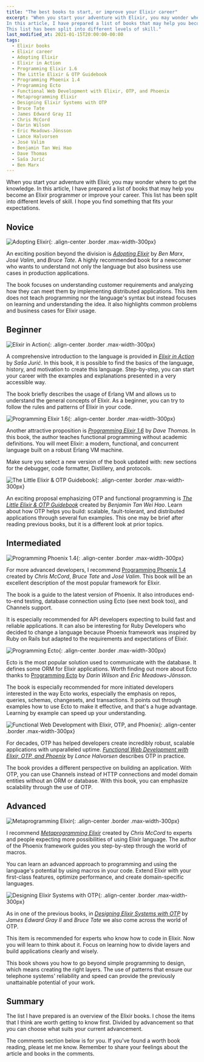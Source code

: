 ```yaml
---
title: "The best books to start, or improve your Elixir career"
excerpt: "When you start your adventure with Elixir, you may wonder where to get the knowledge.
In this article, I have prepared a list of books that may help you become an Elixir programmer or improve your career.
This list has been split into different levels of skill."
last_modified_at: 2021-01-15T20:00:00-00:00
tags:
  - Elixir books
  - Elixir career
  - Adopting Elixir
  - Elixir in Action
  - Programming Elixir 1.6
  - The Little Elixir & OTP Guidebook
  - Programming Phoenix 1.4
  - Programming Ecto
  - Functional Web Development with Elixir, OTP, and Phoenix
  - Metaprogramming Elixir
  - Designing Elixir Systems with OTP
  - Bruce Tate
  - James Edward Gray II
  - Chris McCord
  - Darin Wilson
  - Eric Meadows-Jönsson
  - Lance Halvorsen
  - José Valim
  - Benjamin Tan Wei Hao
  - Dave Thomas
  - Saša Jurić
  - Ben Marx
---
```


  When you start your adventure with Elixir, you may wonder where to get the knowledge.
  In this article, I have prepared a list of books that may help you become an Elixir programmer or improve your career.
  This list has been split into different levels of skill.
  I hope you find something that fits your expectations.

## Novice

  ![Adopting Elixir](https://pragprog.com/titles/tvmelixir/adopting-elixir/tvmelixir_hu6d5b8b63a4954cb696e89b39f929331b_449862_500x0_resize_q75_box.jpg){: .align-center .border .max-width-300px}

  An exciting position beyond the division is *[Adopting Elixir](https://pragprog.com/titles/tvmelixir/adopting-elixir/)* by *Ben Marx*, *José Valim*, and *Bruce Tate*.
  A highly recommended book for a newcomer who wants to understand not only the language but also business use cases in production applications.

  The book focuses on understanding customer requirements and analyzing how they can meet them by implementing distributed applications.
  This item does not teach programming nor the language's syntax but instead focuses on learning and understanding the idea.
  It also highlights common problems and business cases for Elixir usage.

## Beginner

  ![Elixir in Action](https://images.manning.com/360/480/resize/book/b/860dd1f-9401-4f00-be22-e00ad954be2f/Juric-Elixir-2ed-HI.jpg){: .align-center .border .max-width-300px}

  A comprehensive introduction to the language is provided in *[Elixir in Action](https://www.manning.com/books/elixir-in-action-second-edition)* by *Saša Jurić*.
  In this book, it is possible to find the basics of the language, history, and motivation to create this language.
  Step-by-step, you can start your career with the examples and explanations presented in a very accessible way.

  The book briefly describes the usage of Erlang VM and allows us to understand the general concepts of Elixir.
  As a beginner, you can try to follow the rules and patterns of Elixir in your code.

  ![Programming Elixir 1.6](https://pragprog.com/titles/elixir16/programming-elixir-1-6/elixir16_hu6d5b8b63a4954cb696e89b39f929331b_1496817_500x0_resize_q75_box.jpg){: .align-center .border .max-width-300px}

  Another attractive proposition is *[Programming Elixir 1.6](https://pragprog.com/titles/elixir16/programming-elixir-1-6/)* by *Dave Thomas*.
  In this book, the author teaches functional programming without academic definitions.
  You will meet Elixir: a modern, functional, and concurrent language built on a robust Erlang VM machine.

  Make sure you select a new version of the book updated with: new sections for the debugger, code formatter, Distillery, and protocols.

  ![The Little Elixir & OTP Guidebook](https://images.manning.com/360/480/resize/book/2/cf70537-0068-4d76-b254-3082c3bc12a3/TanWeiHao_final.png){: .align-center .border .max-width-300px}

  An exciting proposal emphasizing OTP and functional programming is *[The Little Elixir & OTP Guidebook](https://www.manning.com/books/the-little-elixir-and-otp-guidebook)* created by *Benjamin Tan Wei Hao*.
  Learn about how OTP helps you build: scalable, fault-tolerant, and distributed applications through several fun examples.
  This one may be brief after reading previous books, but it is a different look at prior topics.

## Intermediated

  ![Programming Phoenix 1.4](https://pragprog.com/titles/phoenix14/programming-phoenix-1-4/phoenix14_hu6d5b8b63a4954cb696e89b39f929331b_925363_250x0_resize_q75_box.jpg){: .align-center .border .max-width-300px}

  For more advanced developers, I recommend [Programming Phoenix 1.4](https://pragprog.com/titles/phoenix14/programming-phoenix-1-4/) created by *Chris McCord*, *Bruce Tate* and *José Valim*.
  This book will be an excellent description of the most popular framework for Elixir.

  The book is a guide to the latest version of Phoenix.
  It also introduces end-to-end testing, database connection using Ecto (see next book too), and Channels support.

  It is especially recommended for API developers expecting to build fast and reliable applications.
  It can also be interesting for Ruby Developers who decided to change a language because Phoenix framework was inspired by Ruby on Rails but adapted to the requirements and expectations of Elixir.

  ![Programming Ecto](https://pragprog.com/titles/wmecto/programming-ecto/wmecto_hu6d5b8b63a4954cb696e89b39f929331b_1356468_250x0_resize_q75_box.jpg){: .align-center .border .max-width-300px}

  Ecto is the most popular solution used to communicate with the database.
  It defines some ORM for Elixir applications.
  Worth finding out more about Ecto thanks to [Programming Ecto](https://pragprog.com/titles/wmecto/programming-ecto/) by *Darin Wilson* and *Eric Meadows-Jönsson*.

  The book is especially recommended for more initiated developers interested in the way Ecto works, especially the emphasis on repos, queries, schemas, changesets, and transactions.
  It points out through examples how to use Ecto to make it effective, and that's a huge advantage.
  Learning by example can speed up your understanding.

  ![Functional Web Development with Elixir, OTP, and Phoenix](https://pragprog.com/titles/lhelph/functional-web-development-with-elixir-otp-and-phoenix/lhelph_hu6d5b8b63a4954cb696e89b39f929331b_345845_500x0_resize_q75_box.jpg){: .align-center .border .max-width-300px}

  For decades, OTP has helped developers create incredibly robust, scalable applications with unparalleled uptime.
  *[Functional Web Development with Elixir, OTP, and Phoenix](https://pragprog.com/titles/lhelph/functional-web-development-with-elixir-otp-and-phoenix/)* by *Lance Halvorsen* describes OTP in practice.

  The book provides a different perspective on building an application.
  With OTP, you can use Channels instead of HTTP connections and model domain entities without an ORM or database.
  With this book, you can emphasize scalability through the use of OTP.

## Advanced

  ![Metaprogramming Elixir](https://pragprog.com/titles/cmelixir/metaprogramming-elixir/cmelixir_hu6d5b8b63a4954cb696e89b39f929331b_1494046_500x0_resize_q75_box.jpg){: .align-center .border .max-width-300px}

  I recommend *[Metaprogramming Elixir](https://pragprog.com/titles/cmelixir/metaprogramming-elixir/)* created by *Chris McCord* to experts and people expecting more possibilities of using Elixir language.
  The author of the Phoenix framework guides you step-by-step through the world of macros.

  You can learn an advanced approach to programming and using the language's potential by using macros in your code.
  Extend Elixir with your first-class features, optimize performance, and create domain-specific languages.

  ![Designing Elixir Systems with OTP](https://pragprog.com/titles/jgotp/designing-elixir-systems-with-otp/jgotp_hu6d5b8b63a4954cb696e89b39f929331b_938959_250x0_resize_q75_box.jpg){: .align-center .border .max-width-300px}

  As in one of the previous books, in *[Designing Elixir Systems with OTP](https://pragprog.com/titles/jgotp/designing-elixir-systems-with-otp/)* by *James Edward Gray II* and *Bruce Tate* we also come across the world of OTP.

  This item is recommended for experts who know how to code in Elixir.
  Now you will learn to think about it.
  Focus on learning how to divide layers and build applications clearly and wisely.

  This book shows you how to go beyond simple programming to design, which means creating the right layers.
  The use of patterns that ensure our telephone systems' reliability and speed can provide the previously unattainable potential of your work.

## Summary

  The list I have prepared is an overview of the Elixir books.
  I chose the items that I think are worth getting to know first.
  Divided by advancement so that you can choose what suits your current advancement.

  The comments section below is for you.
  If you've found a worth book reading, please let me know.
  Remember to share your feelings about the article and books in the comments.
